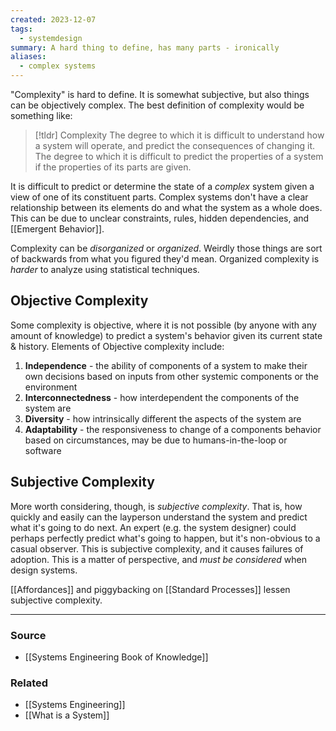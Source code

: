 ```yaml
---
created: 2023-12-07
tags:
  - systemdesign
summary: A hard thing to define, has many parts - ironically
aliases:
  - complex systems
---
```

"Complexity" is hard to define. It is somewhat subjective, but also things can be objectively complex. The best definition of complexity would be something like:

> [!tldr] Complexity
> The degree to which it is difficult to understand how a system will operate, and predict the consequences of changing it. 
> The degree to which it is difficult to predict the properties of a system if the properties of its parts are given.

It is difficult to predict or determine the state of a *complex* system given a view of one of its constituent parts. Complex systems don't have a clear relationship between its elements do and what the system as a whole does. This can be due to unclear constraints, rules, hidden dependencies, and [[Emergent Behavior]].

Complexity can be *disorganized* or *organized*. Weirdly those things are sort of backwards from what you figured they'd mean. Organized complexity is *harder* to analyze using statistical techniques.

## Objective Complexity
Some complexity is objective, where it is not possible (by anyone with any amount of knowledge) to predict a system's behavior given its current state & history.  Elements of Objective complexity include:
1. **Independence** - the ability of components of a system to make their own decisions based on inputs from other systemic components or the environment
2. **Interconnectedness** - how interdependent the components of the system are
3. **Diversity** - how intrinsically different the aspects of the system are
4. **Adaptability** - the responsiveness to change of a components behavior based on circumstances, may be due to humans-in-the-loop or software

## Subjective Complexity
More worth considering, though, is *subjective complexity*. That is, how quickly and easily can the layperson understand the system and predict what it's going to do next. An expert (e.g. the system designer) could perhaps perfectly predict what's going to happen, but it's non-obvious to a casual observer. This is subjective complexity, and it causes failures of adoption. This is a matter of perspective, and *must be considered* when design systems. 

[[Affordances]] and piggybacking on [[Standard Processes]] lessen subjective complexity.

****
### Source
- [[Systems Engineering Book of Knowledge]]

### Related
- [[Systems Engineering]]
- [[What is a System]]